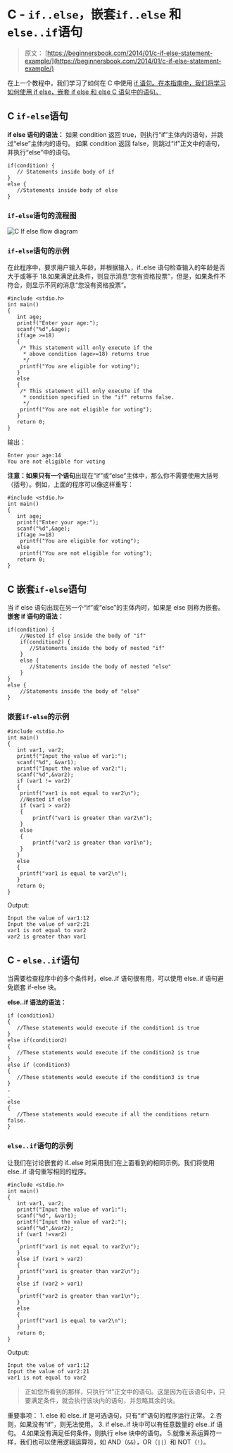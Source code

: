 # C - `if..else`，嵌套`if..else` 和 `else..if`语句

> 原文： [https://beginnersbook.com/2014/01/c-if-else-statement-example/](https://beginnersbook.com/2014/01/c-if-else-statement-example/)

在上一个教程中，我们学习了如何在 C 中使用 [if 语句。在本指南中，我们将学习如何使用 if else，嵌套 if else 和 else C 语句中的语句。](https://beginnersbook.com/2014/01/c-if-statement/)

## C `if-else`语句

**if else 语句的语法：**
如果 condition 返回 true，则执行“if”主体内的语句，并跳过“else”主体内的语句。
如果 condition 返回 false，则跳过“if”正文中的语句，并执行“else”中的语句。

```
if(condition) {
   // Statements inside body of if
}
else {
   //Statements inside body of else
}
```

### `if-else`语句的流程图

![C If else flow diagram](img/a4aa08fae951574a99e041f6cd929839.jpg)

### `if-else`语句的示例

在此程序中，要求用户输入年龄，并根据输入，if..else 语句检查输入的年龄是否大于或等于 18.如果满足此条件，则显示消息“您有资格投票”，但是，如果条件不符合，则显示不同的消息“您没有资格投票”。

```
#include <stdio.h>
int main()
{
   int age;
   printf("Enter your age:");
   scanf("%d",&age);
   if(age >=18)
   {
	/* This statement will only execute if the
	 * above condition (age>=18) returns true
	 */
	printf("You are eligible for voting");
   }
   else
   {
	/* This statement will only execute if the
	 * condition specified in the "if" returns false.
	 */
	printf("You are not eligible for voting");
   }
   return 0;
}

```

输出：

```
Enter your age:14
You are not eligible for voting
```

**注意：**如果**只有一个语句**出现在“if”或“else”主体中，那么你不需要使用大括号（括号）。例如，上面的程序可以像这样重写：

```
#include <stdio.h>
int main()
{
   int age;
   printf("Enter your age:");
   scanf("%d",&age);
   if(age >=18)
	printf("You are eligible for voting");
   else
	printf("You are not eligible for voting");
   return 0;
}
```

## C 嵌套`if-else`语句

当 if else 语句出现在另一个“if”或“else”的主体内时，如果是 else 则称为嵌套。
**嵌套 if 语句的语法：**

```
if(condition) {
    //Nested if else inside the body of "if"
    if(condition2) {
       //Statements inside the body of nested "if"
    }
    else {
       //Statements inside the body of nested "else"
    }
}
else {
    //Statements inside the body of "else"
}
```

### 嵌套`if-else`的示例

```
#include <stdio.h>
int main()
{
   int var1, var2;
   printf("Input the value of var1:");
   scanf("%d", &var1);
   printf("Input the value of var2:");
   scanf("%d",&var2);
   if (var1 != var2)
   {
	printf("var1 is not equal to var2\n");
	//Nested if else
	if (var1 > var2)
	{
		printf("var1 is greater than var2\n");
	}
	else
	{
		printf("var2 is greater than var1\n");
	}
   }
   else
   {
	printf("var1 is equal to var2\n");
   }
   return 0;
}

```

Output:

```
Input the value of var1:12
Input the value of var2:21
var1 is not equal to var2
var2 is greater than var1
```

## C - `else..if`语句

当需要检查程序中的多个条件时，else..if 语句很有用，可以使用 else..if 语句避免嵌套 if-else 块。

**else..if 语法的语法：**

```
if (condition1) 
{
   //These statements would execute if the condition1 is true
}
else if(condition2) 
{
   //These statements would execute if the condition2 is true
}
else if (condition3) 
{
   //These statements would execute if the condition3 is true
}
.
.
else 
{
   //These statements would execute if all the conditions return false.
}
```

### `else..if`语句的示例

让我们在讨论嵌套的 if..else 时采用我们在上面看到的相同示例。我们将使用 else..if 语句重写相同的程序。

```
#include <stdio.h>
int main()
{
   int var1, var2;
   printf("Input the value of var1:");
   scanf("%d", &var1);
   printf("Input the value of var2:");
   scanf("%d",&var2);
   if (var1 !=var2)
   {
	printf("var1 is not equal to var2\n");
   }
   else if (var1 > var2)
   {
	printf("var1 is greater than var2\n");
   }
   else if (var2 > var1)
   {
	printf("var2 is greater than var1\n");
   }
   else
   {
	printf("var1 is equal to var2\n");
   }
   return 0;
}

```

Output:

```
Input the value of var1:12
Input the value of var2:21
var1 is not equal to var2
```

> 正如您所看到的那样，只执行“if”正文中的语句。这是因为在该语句中，只要满足条件，就会执行该块内的语句，并忽略其余的块。

重要事项：
1\. else 和 else..if 是可选语句，只有“if”语句的程序运行正常。
2.否则，如果没有“if”，则无法使用。
3\. if else..if 块中可以有任意数量的 else..if 语句。
4.如果没有满足任何条件，则执行 else 块中的语句。
5.就像关系运算符一样，我们也可以使用逻辑运算符，如 AND（`&&`），OR（`||`）和 NOT（`!`）。